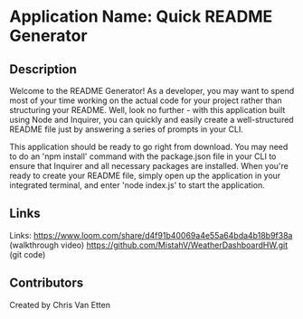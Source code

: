 # Application Name: Quick README Generator


## Description

Welcome to the README Generator! As a developer, you may want to spend most of your time working on the actual code for your project rather than structuring your README. Well, look no further - with this application built using Node and Inquirer, you can quickly and easily create a well-structured README file just by answering a series of prompts in your CLI.

This application should be ready to go right from download. You may need to do an 'npm install' command with the package.json file in your CLI to ensure that Inquirer and all necessary packages are installed. When you're ready to create your README file, simply open up the application in your integrated terminal, and enter 'node index.js' to start the application.


## Links

Links:
https://www.loom.com/share/d4f91b40069a4e55a64bda4b18b9f38a  (walkthrough video)
https://github.com/MistahV/WeatherDashboardHW.git (git code)


## Contributors

Created by Chris Van Etten


